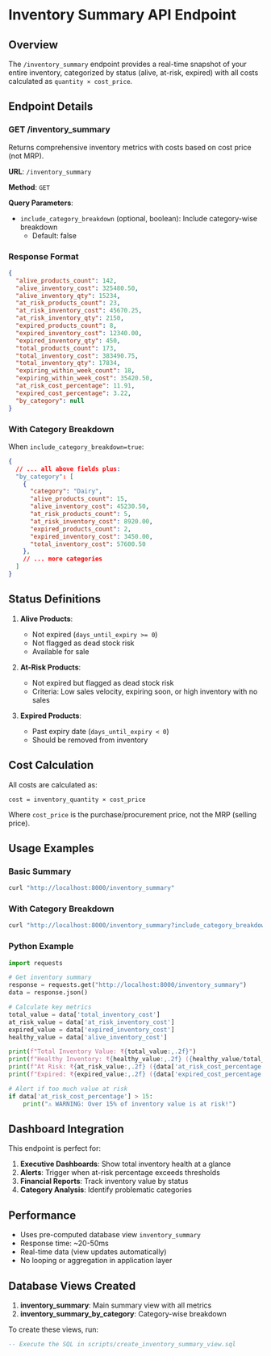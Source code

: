 # Inventory Summary API Endpoint

## Overview

The `/inventory_summary` endpoint provides a real-time snapshot of your entire inventory, categorized by status (alive, at-risk, expired) with all costs calculated as `quantity × cost_price`.

## Endpoint Details

### GET /inventory_summary

Returns comprehensive inventory metrics with costs based on cost price (not MRP).

**URL**: `/inventory_summary`

**Method**: `GET`

**Query Parameters**:
- `include_category_breakdown` (optional, boolean): Include category-wise breakdown
  - Default: false

### Response Format

```json
{
  "alive_products_count": 142,
  "alive_inventory_cost": 325480.50,
  "alive_inventory_qty": 15234,
  "at_risk_products_count": 23,
  "at_risk_inventory_cost": 45670.25,
  "at_risk_inventory_qty": 2150,
  "expired_products_count": 8,
  "expired_inventory_cost": 12340.00,
  "expired_inventory_qty": 450,
  "total_products_count": 173,
  "total_inventory_cost": 383490.75,
  "total_inventory_qty": 17834,
  "expiring_within_week_count": 18,
  "expiring_within_week_cost": 35420.50,
  "at_risk_cost_percentage": 11.91,
  "expired_cost_percentage": 3.22,
  "by_category": null
}
```

### With Category Breakdown

When `include_category_breakdown=true`:

```json
{
  // ... all above fields plus:
  "by_category": [
    {
      "category": "Dairy",
      "alive_products_count": 15,
      "alive_inventory_cost": 45230.50,
      "at_risk_products_count": 5,
      "at_risk_inventory_cost": 8920.00,
      "expired_products_count": 2,
      "expired_inventory_cost": 3450.00,
      "total_inventory_cost": 57600.50
    },
    // ... more categories
  ]
}
```

## Status Definitions

1. **Alive Products**: 
   - Not expired (`days_until_expiry >= 0`)
   - Not flagged as dead stock risk
   - Available for sale

2. **At-Risk Products**:
   - Not expired but flagged as dead stock risk
   - Criteria: Low sales velocity, expiring soon, or high inventory with no sales

3. **Expired Products**:
   - Past expiry date (`days_until_expiry < 0`)
   - Should be removed from inventory

## Cost Calculation

All costs are calculated as:
```
cost = inventory_quantity × cost_price
```

Where `cost_price` is the purchase/procurement price, not the MRP (selling price).

## Usage Examples

### Basic Summary
```bash
curl "http://localhost:8000/inventory_summary"
```

### With Category Breakdown
```bash
curl "http://localhost:8000/inventory_summary?include_category_breakdown=true"
```

### Python Example
```python
import requests

# Get inventory summary
response = requests.get("http://localhost:8000/inventory_summary")
data = response.json()

# Calculate key metrics
total_value = data['total_inventory_cost']
at_risk_value = data['at_risk_inventory_cost']
expired_value = data['expired_inventory_cost']
healthy_value = data['alive_inventory_cost']

print(f"Total Inventory Value: ₹{total_value:,.2f}")
print(f"Healthy Inventory: ₹{healthy_value:,.2f} ({healthy_value/total_value*100:.1f}%)")
print(f"At Risk: ₹{at_risk_value:,.2f} ({data['at_risk_cost_percentage']}%)")
print(f"Expired: ₹{expired_value:,.2f} ({data['expired_cost_percentage']}%)")

# Alert if too much value at risk
if data['at_risk_cost_percentage'] > 15:
    print("⚠️ WARNING: Over 15% of inventory value is at risk!")
```

## Dashboard Integration

This endpoint is perfect for:

1. **Executive Dashboards**: Show total inventory health at a glance
2. **Alerts**: Trigger when at-risk percentage exceeds thresholds
3. **Financial Reports**: Track inventory value by status
4. **Category Analysis**: Identify problematic categories

## Performance

- Uses pre-computed database view `inventory_summary`
- Response time: ~20-50ms
- Real-time data (view updates automatically)
- No looping or aggregation in application layer

## Database Views Created

1. **inventory_summary**: Main summary view with all metrics
2. **inventory_summary_by_category**: Category-wise breakdown

To create these views, run:
```sql
-- Execute the SQL in scripts/create_inventory_summary_view.sql
``` 